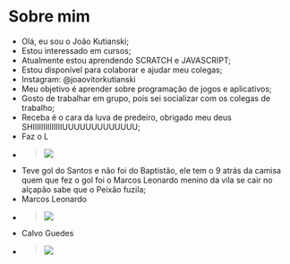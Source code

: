 # Sobre mim
- Olá, eu sou o João Kutianski;
- Estou interessado em cursos;
- Atualmente estou aprendendo SCRATCH e JAVASCRIPT;
- Estou disponível para colaborar e ajudar meu colegas;
- Instagram: @joaovitorkutianski
- Meu objetivo é aprender sobre programação de jogos e aplicativos;
- Gosto de trabalhar em grupo, pois sei socializar com os colegas de trabalho;
- Receba é o cara da luva de predeiro, obrigado meu deus SHIIIIIIIIIIIIIIUUUUUUUUUUUUU;
- Faz o L
- ><img src=https://bolavip.com/__export/1656361200728/sites/bolavip/img/2022/06/27/cano_flu_thiago_ribeiro.jpg_1055622710.jpg></img></a>
- Teve gol do Santos e não foi do Baptistão, ele tem o 9 atrás da camisa quem que fez o gol foi o Marcos Leonardo menino da vila se cair no alçapão sabe que o Peixão fuzila;
- Marcos Leonardo
- ><img src=https://guiadoboleiro.com.br/wp-content/uploads/2022/06/marcos-leonardo-santos.jpg></img></a>
- Calvo Guedes
- ><img src=https://www.lance.com.br/files/article_main/uploads/2022/06/02/629838bb2cf5b.jpeg></img></a>
<!--
**jhonzin8/jhonzin8** is a ✨ _special_ ✨ repository because its `README.md` (this file) appears on your GitHub profile.

Here are some ideas to get you started:

- 🔭 I’m currently working on ...
- 🌱 I’m currently learning ...
- 👯 I’m looking to collaborate on ...
- 🤔 I’m looking for help with ...
- 💬 Ask me about ...
- 📫 How to reach me: ...
- 😄 Pronouns: ...
- ⚡ Fun fact: ...
-->
